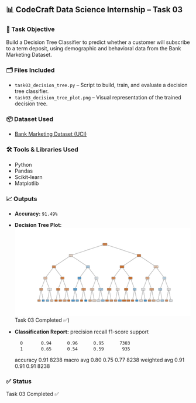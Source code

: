 ## 📊 CodeCraft Data Science Internship – Task 03

### 🎯 Task Objective
Build a Decision Tree Classifier to predict whether a customer will subscribe to a term deposit, using demographic and behavioral data from the Bank Marketing Dataset.

### 🗂️ Files Included
- `task03_decision_tree.py` – Script to build, train, and evaluate a decision tree classifier.
- `task03_decision_tree_plot.png` – Visual representation of the trained decision tree.

### 📦 Dataset Used
- [Bank Marketing Dataset (UCI)](https://archive.ics.uci.edu/ml/datasets/Bank+Marketing)

### 🛠️ Tools & Libraries Used
- Python
- Pandas
- Scikit-learn
- Matplotlib

### 📈 Outputs
- **Accuracy:** `91.49%`
- **Decision Tree Plot:**
  ![Decision Tree Classifier Output](bank/task03_decision_tree_plot.png)
Task 03 Completed ✅)

- **Classification Report:**
           precision    recall  f1-score   support

        0       0.94      0.96      0.95      7303
        1       0.65      0.54      0.59       935

  accuracy                           0.91      8238
 macro avg       0.80      0.75      0.77      8238
weighted avg 0.91 0.91 0.91 8238

### ✅ Status
Task 03 Completed ✅
